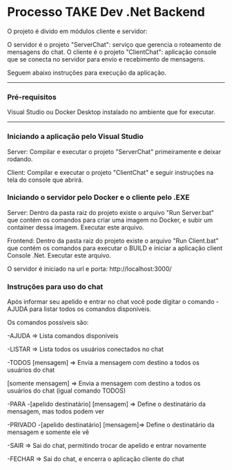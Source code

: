 # Processo TAKE Dev .Net Backend
O projeto é divido em módulos cliente e servidor:

O servidor é o projeto "ServerChat": serviço que gerencia o roteamento de mensagens do chat.
O cliente é o projeto "ClientChat": aplicação console que se conecta no servidor para envio e recebimento de mensagens.

Seguem abaixo instruções para execução da aplicação.

---

### Pré-requisitos
Visual Studio ou Docker Desktop instalado no ambiente que for executar.

---

### Iniciando a aplicação pelo Visual Studio
Server:
Compilar e executar o projeto "ServerChat" primeiramente e deixar rodando.

Client:
Compilar e executar o projeto "ClientChat" e seguir instruções na tela do console que abrirá.

### Iniciando o servidor pelo Docker e o cliente pelo .EXE
Server:
Dentro da pasta raiz do projeto existe o arquivo "Run Server.bat" que contém os comandos para criar uma imagem no Docker, e subir um container dessa imagem. Executar este arquivo.

Frontend:
Dentro da pasta raiz do projeto existe o arquivo "Run Client.bat" que contém os comandos para executar o BUILD e iniciar a aplicação client Console .Net. Executar este arquivo.

O servidor é iniciado na url e porta: http://localhost:3000/

### Instruções para uso do chat
Após informar seu apelido e entrar no chat você pode digitar o comando -AJUDA para listar todos os comandos disponíveis.

Os comandos possíveis são:

-AJUDA => Lista comandos disponíveis

-LISTAR => Lista todos os usuários conectados no chat

-TODOS [mensagem] => Envia a mensagem com destino a todos os usuários do chat

[somente mensagem] => Envia a mensagem com destino a todos os usuários do chat (igual comando TODOS)

-PARA -[apelido destinatário] [mensagem] => Define o destinatário da mensagem, mas todos podem ver

-PRIVADO -[apelido destinatário] [mensagem]=> Define o destinatário da mensagem e somente ele vê

-SAIR =>  Sai do chat, permitindo trocar de apelido e entrar novamente

-FECHAR => Sai do chat, e encerra o aplicação cliente do chat

